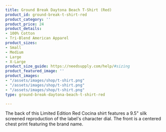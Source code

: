 ```yaml
---
title: Ground Break Daytona Beach T-Shirt (Red)
product_id: ground-break-t-shirt-red
product_category: ''
product_price: 24
product_details:
- 100% Cotton
- Tri-Blend American Apparel
product_sizes:
- Small
- Medium
- Large
- X-Large
product_size_guide: https://needsupply.com/help/#sizing
product_featured_image: ''
product_images:
- "/assets/images/shop/t-shirt.png"
- "/assets/images/shop/t-shirt.png"
- "/assets/images/shop/t-shirt.png"
type: ground-break-daytona-beach-t-shirt-red

---
```

The back of this Limited Edition Red Cocina shirt features a 9.5" silk screened reproduction of the label's character dial. The front is a centered chest print featuring the brand name.
